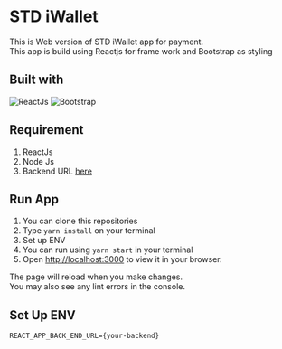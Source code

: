 # STD iWallet

This is Web version of STD iWallet app for payment. <br/>
This app is build using Reactjs for frame work and Bootstrap as styling

## Built with 
![ReactJs](https://img.shields.io/badge/ReactJs-v18.2.0-blue?style=flat)
![Bootstrap](https://img.shields.io/badge/Bootstrap-v5.2.0-purple?style=flat)

## Requirement
1. ReactJs
2. Node Js
3. Backend URL [here](https://github.com/ramdhanstdi/fw9-backend)

## Run App
1. You can clone this repositories
2. Type `yarn install` on your terminal 
3. Set up ENV
4. You can run using `yarn start` in your terminal
5. Open [http://localhost:3000](http://localhost:3000) to view it in your browser.

The page will reload when you make changes.\
You may also see any lint errors in the console.

## Set Up ENV
```
REACT_APP_BACK_END_URL={your-backend}
```